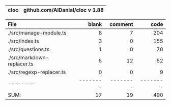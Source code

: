 cloc|github.com/AlDanial/cloc v 1.88
--- | ---

File|blank|comment|code
:-------|-------:|-------:|-------:
./src/manage-module.ts|8|7|204
./src/index.ts|3|0|155
./src/questions.ts|1|0|70
./src/markdown-replacer.ts|5|12|52
./src/regexp-replacer.ts|0|0|9
--------|--------|--------|--------
SUM:|17|19|490
